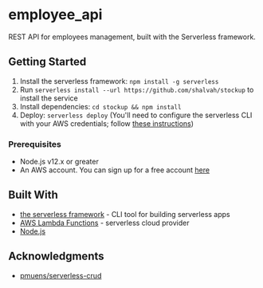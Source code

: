 # employee_api
REST API for employees management, built with the Serverless framework.
## Getting Started

1. Install the serverless framework: `npm install -g serverless`
2. Run `serverless install --url https://github.com/shalvah/stockup` to install the service
3. Install dependencies: `cd stockup && npm install`
4. Deploy: `serverless deploy` (You'll need to configure the serverless CLI with your AWS credentials; follow [these instructions](https://www.youtube.com/watch?v=HSd9uYj2LJA))

### Prerequisites
- Node.js v12.x or greater
- An AWS account. You can sign up for a free account [here](http://aws.amazon.com/free)

## Built With

* [the serverless framework](https://serverless.com/) - CLI tool for building serverless apps
* [AWS Lambda Functions](https://docs.aws.amazon.com/lambda/latest/dg/welcome.html) - serverless cloud provider
* [Node.js](nodejs.org)

## Acknowledgments

* [pmuens/serverless-crud](https://github.com/pmuens/serverless-crud)
